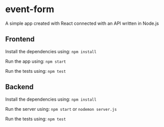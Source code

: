 # event-form
A simple app created with React connected with an API written in Node.js

## Frontend

Install the dependencies using:
`npm install`

Run the app using:
`npm start`

Run the tests using:
`npm test`

## Backend

Install the dependencies using:
`npm install`

Run the server using:
`npm start`
or
`nodemon server.js`

Run the tests using:
`npm test`
